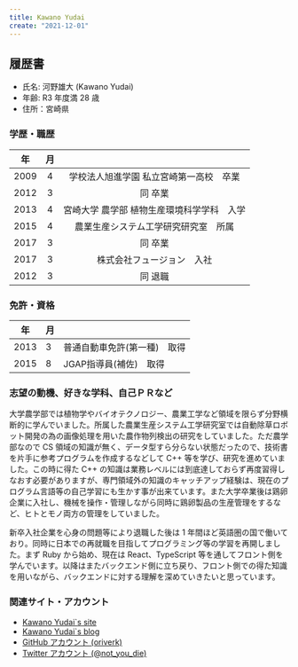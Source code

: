 ```yaml
---
title: Kawano Yudai
create: "2021-12-01"
---
```


## 履歴書

- 氏名: 河野雄大 (Kawano Yudai)
- 年齢: R3 年度満 28 歳
- 住所：宮崎県

### 学歴・職歴

|年|月||
|:-:|:-:|:-:|
|2009|4|学校法人旭進学園 私立宮崎第一高校　卒業|
|2012|3|同 卒業|
|2013|4|宮崎大学 農学部 植物生産環境科学学科　入学|
|2015|4|農業生産システム工学研究研究室　所属|
|2017|3|同 卒業|
|2017|3|株式会社フュージョン　入社|
|2012|3|同 退職|

### 免許・資格

|年|月||
|---|---|---|
|2013|3|普通自動車免許(第一種)　取得|
|2015|8|JGAP指導員(補佐)　取得|

### 志望の動機、好きな学科、自己ＰＲなど

大学農学部では植物学やバイオテクノロジー、農業工学など領域を限らず分野横断的に学んでいました。所属した農業生産システム工学研究室では自動除草ロボット開発の為の画像処理を用いた農作物列検出の研究をしていました。ただ農学部なので CS 領域の知識が無く、データ型すら分らない状態だったので、技術書を片手に参考プログラムを作成するなどして C++ 等を学び、研究を進めていました。この時に得た C++ の知識は業務レベルには到底達しておらず再度習得しなおす必要がありますが、専門領域外の知識のキャッチアップ経験は、現在のプログラム言語等の自己学習にも生かす事が出来ています。また大学卒業後は鶏卵企業に入社し、機械を操作・管理しながら同時に鶏卵製品の生産管理をするなど、ヒトとモノ両方の管理をしていました。

新卒入社企業を心身の問題等により退職した後は 1 年間ほど英語圏の国で働いており。同時に日本での再就職を目指してプログラミング等の学習を再開しました。まず Ruby から始め、現在は React、TypeScript 等を通してフロント側を学んでいます。以降はまたバックエンド側に立ち戻り、フロント側での得た知識を用いながら、バックエンドに対する理解を深めていきたいと思っています。

### 関連サイト・アカウント

- [Kawano Yudai`s site](https://oriverk.dev)
- [Kawano Yudai`s blog](https://blog.oriverk.dev)
- [GitHub アカウント (oriverk)](https://github.com/oriverk)
- [Twitter アカウント (@not_you_die)](https://twitter.com/not_you_die)
